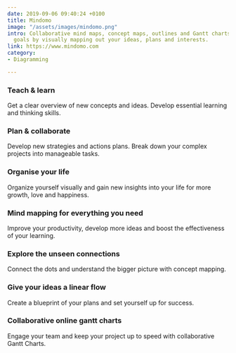 ```yaml
---
date: 2019-09-06 09:40:24 +0100
title: Mindomo
image: "/assets/images/mindomo.png"
intro: Collaborative mind maps, concept maps, outlines and Gantt charts. Achieve your
  goals by visually mapping out your ideas, plans and interests.
link: https://www.mindomo.com
category:
- Diagramming

---
```

### Teach & learn

Get a clear overview of new concepts and ideas. Develop essential learning and thinking skills.

### Plan & collaborate

Develop new strategies and actions plans. Break down your complex projects into manageable tasks.

### Organise your life

Organize yourself visually and gain new insights into your life for more growth, love and happiness.

### Mind mapping for everything you need

Improve your productivity, develop more ideas and boost the effectiveness of your learning.

### Explore the unseen connections

Connect the dots and understand the bigger picture with concept mapping.

### Give your ideas a linear flow

Create a blueprint of your plans and set yourself up for success.

### Collaborative online gantt charts

Engage your team and keep your project up to speed with collaborative Gantt Charts.